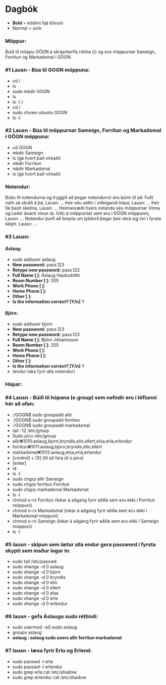 # Dagbók

* **Bold** = kóðinn hjá tölvuni
* Normal = svör

### Möppur:
Búið til möppu GÖGN á skráarkerfis rótina (/) og svo möppurnar Sameign, Forritun og Markadsmal í GÖGN.
### #1 Lausn - Búa til GOGN möppuna: 
* cd /
* ls 
* sudo mkdir GOGN
* ls 
* ls -l /
* cd /
* sudo chown ubuntu GOGN
* ls -l

### #2 Lausn - Búa til möppurnar Sameign, Forritun og Markadsmal í GÖGN möppuna:
* cd GOGN
* mkdir Sameign
* ls (gá hvort það virkaði)
* mkdir Forritun
* mkdir Markadsmal 
* ls (gá hvort það virkaði)
### Notendur:
Búðu til notendurna og tryggið að þegar notendurnir eru búnir til að:
Fullt nafn sé skráð á þá,
Lausn: …
Þeir séu settir í viðeigandi hópa,
Lausn: …
Þeir fái bash skelina,
Lausn: …
Heimasvæði hvers notanda séu möppurnar Vinna og Leikir ásamt vísun (e. link) á möppurnar sem eru í GÖGN möppunni,
Lausn: …
Notendur þurfi að breyta um lykilorð þegar þeir skrá sig inn í fyrsta skipti.
Lausn: …
### #3 Lausn: 
#### Áslaug:
* sudo adduser aslaug
* **New password:** pass.123
* **Retype new password:** pass.123
* **Full Name [ ]:** Áslaug Hauksdóttir
* **Room Number [ ]:** 205
* **Work Phone [ ]:**
* **Home Phone [ ]:**
* **Other [ ]:**
* **Is the information correct? [Y/n]** Y
#### Björn:
* sudo adduser bjorn
* **New password:** pass.123
* **Retype new password:** pass.123
* **Full Name [ ]:** Björn Jóhannsson
* **Room Number [ ]:** 205
* **Work Phone [ ]:**
* **Home Phone [ ]:**
* **Other [ ]:**
* **Is the information correct? [Y/n]** Y
* (endur taka fyrir alla notendur)

### Hópar:
### #4 Lausn - Búið til hópana (e.group) sem nefndir eru í töflunni hér að ofan: 
* :/GOGN$ sudo groupadd allir
* :/GOGN$ sudo groupadd forritun
* :/GOGN$ sudo groupadd markadsmal
* tail -12 /etc/group
* Sudo pico /etc/group
* allir:x:1010:aslaug,bjorn,bryndis,elin,ellert,elsa,erla,erlendur
* forritun:x:1011:aslaug,bjorn,bryndis,elin,ellert
* markadsmal:x:1012:aslaug,elsa,erla,erlendur
* [control] + [X] (til að fara út ú pico)
* [enter]
* id
* ls -l
* sudo chgrp allir Sameign
* sudo chgrp forritun Forritun
* sudo chgrp markadsmal Markadsmal
* ls -l
* chmod o-rx Forritun (lokar á aðgang fyrir aðilla sem eru ekki í Forritun möppuni)
* chmod o-rx Markadsmal (lokar á aðgang fyrir aðilla sem eru ekki í Markadsmal möppuni)
* chmod o-rx Sameign (lokar á aðgang fyrir aðilla sem eru ekki í Sameign möppuni)
* ls -l

### #5 lausn - skipun sem lætur alla endur gera password í fyrsta skypti sem maður logar in:
* sudo tail /etc/passwd
* sudo xhange -d 0 aslaug
* sudo xhange -d 0 bjorn
* sudo xhange -d 0 bryndis
* sudo xhange -d 0 elin
* sudo xhange -d 0 ellert
* sudo xhange -d 0 elsa
* sudo xhange -d 0 erla
* sudo xhange -d 0 erlendur

### #6 lausn - gefa Áslaugu sudo réttindi:
* sudo usermod -aG sudo aslaug
* groups aslaug
* **aslaug : aslaug sudo users allir forritun markadsmal**

### #7 lausn - læsa fyrir Erlu og Erlend:
* sudo passwd -l erla
* sudo passwd -l erlendur
* sudo grep erla cat /etc/shadow
* sudo grep erlendur cat /etc/shadow
